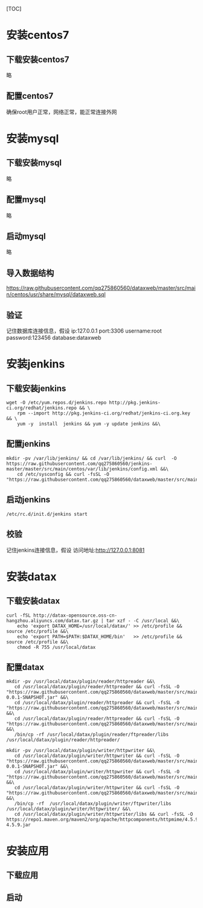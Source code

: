 [TOC]

# 安装centos7
## 下载安装centos7
略
## 配置centos7
确保root用户正常，网络正常，能正常连接外网

# 安装mysql
## 下载安装mysql
略
## 配置mysql
略
## 启动mysql
略
## 导入数据结构
https://raw.githubusercontent.com/qq275860560/dataxweb/master/src/main/centos/usr/share/mysql/dataxweb.sql
## 验证
记住数据库连接信息，假设
ip:127.0.0.1
port:3306
username:root
password:123456
database:dataxweb

# 安装jenkins
## 下载安装jenkins
```
wget -O /etc/yum.repos.d/jenkins.repo http://pkg.jenkins-ci.org/redhat/jenkins.repo && \
    rpm --import http://pkg.jenkins-ci.org/redhat/jenkins-ci.org.key && \
    yum -y  install  jenkins && yum -y update jenkins &&\
```
## 配置jenkins
```
mkdir -pv /var/lib/jenkins/ && cd /var/lib/jenkins/ && curl  -O https://raw.githubusercontent.com/qq275860560/jenkins-master/master/src/main/centos/var/lib/jenkins/config.xml &&\
    cd /etc/sysconfig && curl -fsSL -O "https://raw.githubusercontent.com/qq275860560/dataxweb/master/src/main/centos/etc/sysconfig/jenkins"
```
## 启动jenkins
```
/etc/rc.d/init.d/jenkins start
```
## 校验
记住jenkins连接信息，假设
访问地址:http://127.0.0.1:8081


# 安装datax
## 下载安装datax
```
curl -fSL http://datax-opensource.oss-cn-hangzhou.aliyuncs.com/datax.tar.gz | tar xzf - -C /usr/local &&\
    echo 'export DATAX_HOME=/usr/local/datax/' >> /etc/profile && source /etc/profile &&\
    echo 'export PATH=$PATH:$DATAX_HOME/bin'   >> /etc/profile && source /etc/profile &&\
    chmod -R 755 /usr/local/datax
```
## 配置datax
```
mkdir -pv /usr/local/datax/plugin/reader/httpreader &&\
   cd /usr/local/datax/plugin/reader/httpreader && curl -fsSL -O "https://raw.githubusercontent.com/qq275860560/dataxweb/master/src/main/centos/usr/local/datax/plugin/reader/httpreader/httpreader-0.0.1-SNAPSHOT.jar" &&\
   cd /usr/local/datax/plugin/reader/httpreader && curl -fsSL -O "https://raw.githubusercontent.com/qq275860560/dataxweb/master/src/main/centos/usr/local/datax/plugin/reader/httpreader/plugin.json" &&\
   cd /usr/local/datax/plugin/reader/httpreader && curl -fsSL -O "https://raw.githubusercontent.com/qq275860560/dataxweb/master/src/main/centos/usr/local/datax/plugin/reader/httpreader/plugin_job_template.json" &&\
   /bin/cp -rf /usr/local/datax/plugin/reader/ftpreader/libs /usr/local/datax/plugin/reader/httpreader/
   	
mkdir -pv /usr/local/datax/plugin/writer/httpwriter &&\
   cd /usr/local/datax/plugin/writer/httpwriter && curl -fsSL -O "https://raw.githubusercontent.com/qq275860560/dataxweb/master/src/main/centos/usr/local/datax/plugin/writer/httpwriter/httpwriter-0.0.1-SNAPSHOT.jar" &&\
   cd /usr/local/datax/plugin/writer/httpwriter && curl -fsSL -O "https://raw.githubusercontent.com/qq275860560/dataxweb/master/src/main/centos/usr/local/datax/plugin/writer/httpwriter/plugin.json" &&\
   cd /usr/local/datax/plugin/writer/httpwriter && curl -fsSL -O "https://raw.githubusercontent.com/qq275860560/dataxweb/master/src/main/centos/usr/local/datax/plugin/writer/httpwriter/plugin_job_template.json" &&\
   /bin/cp -rf  /usr/local/datax/plugin/writer/ftpwriter/libs /usr/local/datax/plugin/writer/httpwriter/ &&\
   cd /usr/local/datax/plugin/writer/httpwriter/libs && curl -fsSL -O https://repo1.maven.org/maven2/org/apache/httpcomponents/httpmime/4.5.9/httpmime-4.5.9.jar
```

# 安装应用
## 下载应用
## 启动

